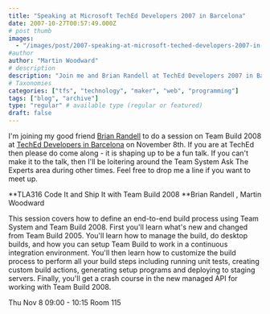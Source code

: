 ```yaml
---
title: "Speaking at Microsoft TechEd Developers 2007 in Barcelona"
date: 2007-10-27T00:57:49.000Z
# post thumb
images:
  - "/images/post/2007-speaking-at-microsoft-teched-developers-2007-in-barcelona.jpg"
#author
author: "Martin Woodward"
# description
description: "Join me and Brian Randell at TechEd Developers 2007 in Barcelona as we explore Team Build 2008's features and customisation options."
# Taxonomies
categories: ["tfs", "technology", "maker", "web", "programming"]
tags: ["blog", "archive"]
type: "regular" # available type (regular or featured)
draft: false
---
```


[](http://www.microsoft.com/europe/teched-developers)I'm joining my good friend [Brian Randell](http://mcwtech.com/cs/blogs/brianr/) to do a session on Team Build 2008 at [TechEd Developers in Barcelona](http://www.mseventseurope.com/teched/07/developers/content/Pages/Default.aspx) on November 8th. If you are at TechEd then please do come along - it is shaping up to be a fun talk. If you can't make it to the talk, then I'll be loitering around the Team System Ask The Experts area during other times. Feel free to drop me a line if you want to meet up.

**TLA316 Code It and Ship It with Team Build 2008
**Brian Randell , Martin Woodward

This session covers how to define an end-to-end build process using Team System and Team Build 2008. First you'll learn what's new and changed from Team Build 2005. You'll learn how to manage the build, do desktop builds, and how you can setup Team Build to work in a continuous integration environment. You'll then learn how to customize the build process to perform all your build steps including running unit tests, creating custom build actions, generating setup programs and deploying to staging servers. Finally, you'll get a crash course in the new managed API for working with Team Build 2008.

Thu Nov 8 09:00 - 10:15 Room 115
